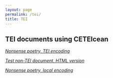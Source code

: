 ```yaml
---
layout: page
permalink: /tei/
title: TEI
---
```



<div id="archives">
<h2>TEI documents using CETEIcean</h2>
<p><em><a href="../xml/eggs.html">Nonsense poetry, TEI encoding</a></em></p>
<p><em><a href="../xml/test_nonTEI.html">Test non-TEI document, HTML version</a></em></p>
<p><em><a href="../xml/eggses_jhf.html">Nonsense poetry, local encoding</a></em></p>


</div>
